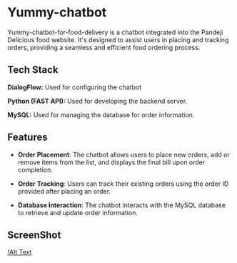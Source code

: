 
# Yummy-chatbot

Yummy-chatbot-for-food-delivery is a chatbot integrated into the Pandeji Delicious food website. It's designed to assist users in placing and tracking orders, providing a seamless and efficient food ordering process.


## Tech Stack

**DialogFlow:** Used for configuring the chatbot

**Python (FAST API):** Used for developing the backend server.

**MySQL:** Used for managing the database for order information.



## Features

- **Order Placement**: The chatbot allows users to place new orders, add or remove items from the list, and displays the final bill upon order completion.

- **Order Tracking**: Users can track their existing orders using the order ID provided after placing an order.

- **Database Interaction**: The chatbot interacts with the MySQL database to retrieve and update order information.


## ScreenShot
[!Alt Text](https://github.com/jangaganeshreddy/Yummy_ChatBot/assets/79239843/101dd221-fb7a-4b68-b7fe-29dd4294364a)

